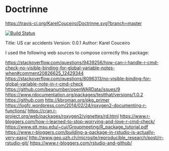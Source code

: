 # Doctrinne

https://travis-ci.org/KarelCouceiro/Doctrinne.svg?branch=master

[![Build Status](https://travis-ci.org/KarelCouceiro/Doctrinne.svg?branch=master)](https://travis-ci.org/KarelCouceiro/Doctrinne)

Title: US car accidents 
Version: 0.0.1
Author: Karel Couceiro


I used the following web sources to compose correctly this package:

https://stackoverflow.com/questions/9439256/how-can-i-handle-r-cmd-check-no-visible-binding-for-global-variable-notes-when#comment20826625_12429344
https://stackoverflow.com/questions/8096313/no-visible-binding-for-global-variable-note-in-r-cmd-check
https://github.com/beanumber/openWARData/issues/9
https://www.rdocumentation.org/packages/testthat/versions/1.0.2
https://github.com
http://kbroman.org/pkg_primer
https://logfc.wordpress.com/2014/02/24/roxygen2-documenting-r-functions/
https://cran.r-project.org/web/packages/roxygen2/vignettes/rd.html
https://www.r-bloggers.com/how-i-learned-to-stop-worrying-and-love-r-cmd-check/
https://www.stt.msu.edu/~cui/Groupmeeting/R_package_tutorial.pdf
https://www.r-bloggers.com/building-a-package-in-rstudio-is-actually-very-easy/
http://www.geo.uzh.ch/microsite/reproducible_research/post/rr-rstudio-git/
https://www.r-bloggers.com/rstudio-and-github/


